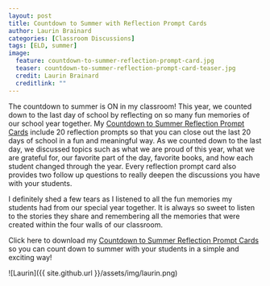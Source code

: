 ```yaml
---
layout: post
title: Countdown to Summer with Reflection Prompt Cards
author: Laurin Brainard
categories: [Classroom Discussions]
tags: [ELD, summer]
image:
  feature: countdown-to-summer-reflection-prompt-card.jpg
  teaser: countdown-to-summer-reflection-prompt-card-teaser.jpg
  credit: Laurin Brainard
  creditlink: ""
---
```

The countdown to summer is ON in my classroom! This year, we counted down to the last day of school by reflecting on so many fun memories of our school year together. My [Countdown to Summer Reflection Prompt Cards](http://bit.ly/2I6O9dK) include 20 reflection prompts so that you can close out the last 20 days of school in a fun and meaningful way. As we counted down to the last day, we discussed topics such as what we are proud of this year, what we are grateful for, our favorite part of the day, favorite books, and how each student changed through the year. Every reflection prompt card also provides two follow up questions to really deepen the discussions you have with your students. 

I definitely shed a few tears as I listened to all the fun memories my students had from our special year together. It is always so sweet to listen to the stories they share and remembering all the memories that were created within the four walls of our classroom. 

Click here to download my [Countdown to Summer Reflection Prompt Cards](http://bit.ly/2I6O9dK) so you can count down to summer with your students in a simple and exciting way!

![Laurin]({{ site.github.url }}/assets/img/laurin.png)